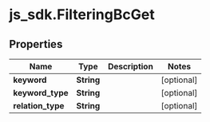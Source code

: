 # js_sdk.FilteringBcGet

## Properties
Name | Type | Description | Notes
------------ | ------------- | ------------- | -------------
**keyword** | **String** |  | [optional] 
**keyword_type** | **String** |  | [optional] 
**relation_type** | **String** |  | [optional] 
